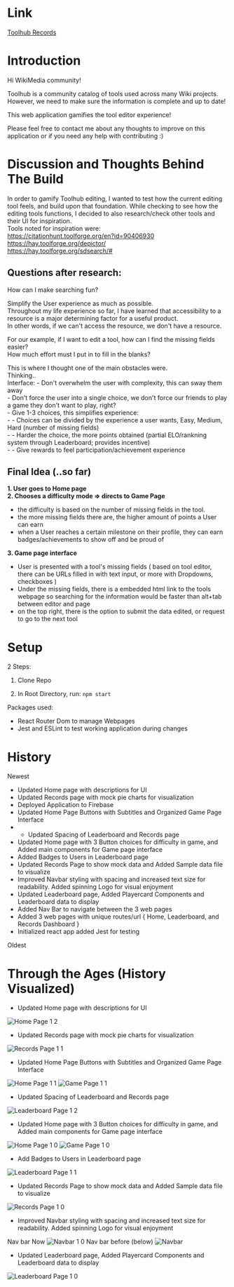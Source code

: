 # Link
[Toolhub Records](https://toolhub-records.web.app/) 

# Introduction

Hi WikiMedia community!

Toolhub is a community catalog of tools used across many Wiki projects.  
However, we need to make sure the information is complete and up to date!

This web application gamifies the tool editor experience!

Please feel free to contact me about any thoughts to improve on this application or if you need any help with contributing :)

# Discussion and Thoughts Behind The Build

In order to gamify Toolhub editing, I wanted to test how the current editing tool feels, and build upon that foundation.
While checking to see how the editing tools functions, I decided to also research/check other tools and their UI for inspiration.  
Tools noted for inspiration were:  
https://citationhunt.toolforge.org/en?id=90406930  
https://hay.toolforge.org/depictor/  
https://hay.toolforge.org/sdsearch/#  

## Questions after research:

How can I make searching fun?  

Simplify the User experience as much as possible.  
Throughout my life experience so far, I have learned that accessibility to a resource is a major determining factor for a useful product.  
In other words, if we can't access the resource, we don't have a resource.  

For our example, if I want to edit a tool, how can I find the missing fields easier?  
How much effort must I put in to fill in the blanks?  

This is where I thought one of the main obstacles were.  
 Thinking..  
	Interface:
		- Don't overwhelm the user with complexity, this can sway them away  
		- Don't force the user into a single choice, we don't force our friends to play a game they don't want to play, right?  
		- Give 1-3 choices, this simplifies experience:  
			   - - Choices can be divided by the experience a user wants, Easy, Medium, Hard (number of missing fields)  
			   - - Harder the choice, the more points obtained (partial ELO/rankning system through Leaderboard; provides incentive)  
			   - - Give rewards to feel participation/achievement experience

## Final Idea (..so far)  
**1. User goes to Home page**  
**2. Chooses a difficulty mode => directs to Game Page**
  - the difficulty is based on the number of missing fields in the tool.
  - the more missing fields there are, the higher amount of points a User can earn
  - when a User reaches a certain milestone on their profile, they can earn badges/achievements to show off and be proud of  
  
**3. Game page interface**
  - User is presented with a tool's missing fields ( based on tool editor, there can be URLs filled in with text input, or more with Dropdowns, checkboxes )  
  - Under the missing fields, there is a embedded html link to the tools webpage so searching for the information would be faster than alt+tab between editor and page
  - on the top right, there is the option to submit the data edited, or request to go to the next tool

# Setup

2 Steps: 

1. Clone Repo

2. In Root Directory, run: `npm start`


Packages used:

- React Router Dom to manage Webpages
- Jest and ESLint to test working application during changes

# History
Newest

 - Updated Home page with descriptions for UI
 - Updated Records page with mock pie charts for visualization
 - Deployed Application to Firebase
 - Updated Home Page Buttons with Subtitles and Organized Game Page Interface
  - - Updated Spacing of Leaderboard and Records page
 - Updated Home page with 3 Button choices for difficulty in game, and Added main components for Game page interface
 - Added Badges to Users in Leaderboard page
 - Updated Records Page to show mock data and Added Sample data file to visualize
 - Improved Navbar styling with spacing and increased text size for readability. Added spinning Logo for visual enjoyment
 - Updated Leaderboard page, Added Playercard Components and Leaderboard data to display
 - Added Nav Bar to navigate between the 3 web pages
 - Added 3 web pages with unique routes/url { Home, Leaderboard, and Records Dashboard }
 - Initialized react app added Jest for testing
 
Oldest

# Through the Ages (History Visualized)

 - Updated Home page with descriptions for UI
 
 ![Home Page 1 2](https://user-images.githubusercontent.com/52366381/199784220-051df7ef-8353-480f-9d33-76e6fb2f4e6e.JPG)

 - Updated Records page with mock pie charts for visualization
 
 ![Records Page 1 1](https://user-images.githubusercontent.com/52366381/199175610-412e8044-f3cb-4196-85d7-aaee97326977.JPG)

 - Updated Home Page Buttons with Subtitles and Organized Game Page Interface
 
 ![Home Page 1 1](https://user-images.githubusercontent.com/52366381/198510679-71d46302-5766-4b86-b228-9f266cd48249.JPG)
 ![Game Page 1 1](https://user-images.githubusercontent.com/52366381/198510686-1de6579e-b1eb-4e07-ad46-8dd78c2ff24b.JPG)


 - Updated Spacing of Leaderboard and Records page
 
 ![Leaderboard Page 1 2](https://user-images.githubusercontent.com/52366381/198510951-6d1b359f-d0df-4cd7-bb70-7ddd01e24110.JPG)


 - Updated Home page with 3 Button choices for difficulty in game, and Added main components for Game page interface
 
 ![Home Page 1 0](https://user-images.githubusercontent.com/52366381/198449369-d9e077e9-629b-4046-94ce-6618d89dbce5.JPG)
 ![Game Page 1 0](https://user-images.githubusercontent.com/52366381/198449431-afddfe55-794c-4220-92f1-05b940d37c8e.JPG)

 - Add Badges to Users in Leaderboard page
 
 ![Leaderboard Page 1 1](https://user-images.githubusercontent.com/52366381/198440061-8e6f8927-1086-49a1-ba13-ee7ed173f4b8.JPG)

 - Updated Records Page to show mock data and Added Sample data file to visualize
 
 ![Records Page 1 0](https://user-images.githubusercontent.com/52366381/198184906-a539030d-584c-4859-bbb7-2e0f003172c9.JPG)

 - Improved Navbar styling with spacing and increased text size for readability. Added spinning Logo for visual enjoyment

 Nav bar Now
 ![Navbar 1 0](https://user-images.githubusercontent.com/52366381/198153885-f7b8e246-c580-49d6-a6b7-f2c0c0587849.JPG)
 Nav bar before (below)
 ![Navbar](https://user-images.githubusercontent.com/52366381/198153869-fe53f65e-ae54-4015-9ec5-ca38cef80edc.JPG)


 - Updated Leaderboard page, Added Playercard Components and Leaderboard data to display
 
![Leaderboard Page 1 0](https://user-images.githubusercontent.com/52366381/198148276-f296759a-3f61-4d9b-8e5e-6590f93c7997.JPG)
